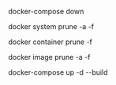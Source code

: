 docker-compose down

docker system prune -a -f

docker container prune -f

docker image prune -a -f

docker-compose up -d --build
